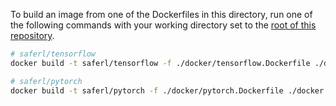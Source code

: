To build an image from one of the Dockerfiles in this directory, run one of the following commands with your working directory set to the [root of this repository](/).
```bash
# saferl/tensorflow
docker build -t saferl/tensorflow -f ./docker/tensorflow.Dockerfile ./docker

# saferl/pytorch
docker build -t saferl/pytorch -f ./docker/pytorch.Dockerfile ./docker
```